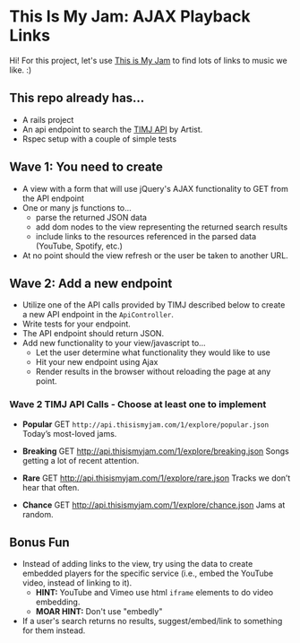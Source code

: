 # This Is My Jam: AJAX Playback Links
Hi! For this project, let's use [This is My Jam](https://www.thisismyjam.com/) to find lots of links to music we like. :)

## This repo already has...
- A rails project
- An api endpoint to search the [TIMJ API](https://www.thisismyjam.com/developers/docs) by Artist.
- Rspec setup with a couple of simple tests

## Wave 1: You need to create
- A view with a form that will use jQuery's AJAX functionality to GET from the API endpoint
- One or many js functions to...
  - parse the returned JSON data
  - add dom nodes to the view representing the returned search results
  - include links to the resources referenced in the parsed data (YouTube, Spotify, etc.)
- At no point should the view refresh or the user be taken to another URL.

## Wave 2: Add a new endpoint
- Utilize one of the API calls provided by TIMJ described below to create a new API endpoint in the `ApiController`. 
- Write tests for your endpoint.
- The API endpoint should return JSON.
- Add new functionality to your view/javascript to...
  - Let the user determine what functionality they would like to use
  - Hit your new endpoint using Ajax
  - Render results in the browser without reloading the page at any point.

### Wave 2 TIMJ API Calls - Choose at least one to implement
- __Popular__
    GET `http://api.thisismyjam.com/1/explore/popular.json`
    Today’s most-loved jams.

- __Breaking__
  GET http://api.thisismyjam.com/1/explore/breaking.json
  Songs getting a lot of recent attention.

- __Rare__
  GET http://api.thisismyjam.com/1/explore/rare.json
  Tracks we don’t hear that often.

- __Chance__
  GET http://api.thisismyjam.com/1/explore/chance.json
  Jams at random.

## Bonus Fun

- Instead of adding links to the view, try using the data to create embedded players for the specific service (i.e., embed the YouTube video, instead of linking to it).
  - __HINT:__ YouTube and Vimeo use html `iframe` elements to do video embedding.
  - __MOAR HINT:__ Don't use "embedly"
- If a user's search returns no results, suggest/embed/link to something for them instead.
